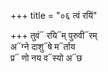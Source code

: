 +++
title = "०६ त्वं रयिं"

+++
तुवं᳓ रयि᳓म् पुरुवी᳓रम्  
अ᳓ग्ने दाशु᳓षे म᳓र्ताय  
प्र᳓ णो नय व᳓स्यो अ᳓छ